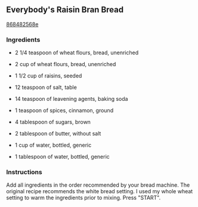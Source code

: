 ## Everybody's Raisin Bran Bread

[868482568e](http://www.food.com/recipe/everybodys-raisin-bran-bread-208015)

### Ingredients

 - 2 1/4 teaspoon of wheat flours, bread, unenriched

 - 2 cup of wheat flours, bread, unenriched

 - 1 1/2 cup of raisins, seeded

 - 12 teaspoon of salt, table

 - 14 teaspoon of leavening agents, baking soda

 - 1 teaspoon of spices, cinnamon, ground

 - 4 tablespoon of sugars, brown

 - 2 tablespoon of butter, without salt

 - 1 cup of water, bottled, generic

 - 1 tablespoon of water, bottled, generic

### Instructions

Add all ingredients in the order recommended by your bread machine. The original recipe recommends the white bread setting. I used my whole wheat setting to warm the ingredients prior to mixing. Press "START".